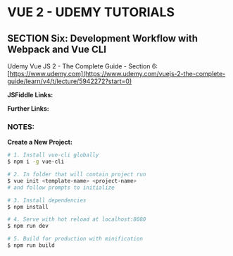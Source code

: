 # VUE 2 - UDEMY TUTORIALS #

## SECTION Six: Development Workflow with Webpack and Vue CLI ##
Udemy Vue JS 2 - The Complete Guide - Section 6:   [https://www.udemy.com](https://www.udemy.com/vuejs-2-the-complete-guide/learn/v4/t/lecture/5942272?start=0)

**JSFiddle Links:**  


**Further Links:**  


### NOTES: ###
**Create a New Project:**
```bash
# 1. Install vue-cli globally
$ npm i -g vue-cli

# 2. In folder that will contain project run
$ vue init <template-name> <project-name>
# and follow prompts to initialize

# 3. Install dependencies
$ npm install

# 4. Serve with hot reload at localhost:8080
$ npm run dev

# 5. Build for production with minification
$ npm run build
```

